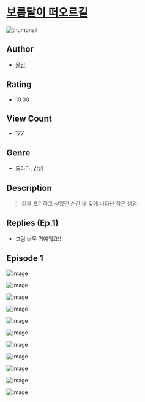 # [보름달이 떠오르길](https://comic.naver.com/challenge/list?titleId=810482)
![thumbnail](https://image-comic.pstatic.net/user_contents_data/challenge_comic/2023/05/23/366376/upload_3703476444781032293_480x623.jpeg)

## Author
- [올망](https://comic.naver.com/artistTitle?id=366376)

## Rating
- 10.00

## View Count
- 177

## Genre
- 드라마, 감성

## Description
> 삶을 포기하고 싶었던 순간 내 앞에 나타난 작은 생명.

## Replies (Ep.1)
- 그림 너무 귀여워요!!

## Episode 1
![image](https://image-comic.pstatic.net/user_contents_data/challenge_comic/2023/05/23/366376/upload_3616732664522093112.jpeg)

![image](https://image-comic.pstatic.net/user_contents_data/challenge_comic/2023/05/23/366376/upload_3690197839565579825.jpeg)

![image](https://image-comic.pstatic.net/user_contents_data/challenge_comic/2023/05/23/366376/upload_7363773764819367989.jpeg)

![image](https://image-comic.pstatic.net/user_contents_data/challenge_comic/2023/05/23/366376/upload_3486404261317010278.jpeg)

![image](https://image-comic.pstatic.net/user_contents_data/challenge_comic/2023/05/23/366376/upload_4123105254268233273.jpeg)

![image](https://image-comic.pstatic.net/user_contents_data/challenge_comic/2023/05/23/366376/upload_3473455312929895268.jpeg)

![image](https://image-comic.pstatic.net/user_contents_data/challenge_comic/2023/05/23/366376/upload_3905855848474556466.jpeg)

![image](https://image-comic.pstatic.net/user_contents_data/challenge_comic/2023/05/23/366376/upload_3919364667396678713.jpeg)

![image](https://image-comic.pstatic.net/user_contents_data/challenge_comic/2023/05/23/366376/upload_3690198935640684081.jpeg)

![image](https://image-comic.pstatic.net/user_contents_data/challenge_comic/2023/05/23/366376/upload_7075545767354787428.jpeg)

![image](https://image-comic.pstatic.net/user_contents_data/challenge_comic/2023/05/23/366376/upload_3474307435230148407.jpeg)
